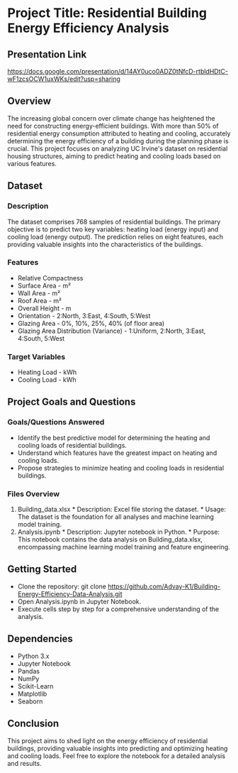 # Project Title: Residential Building Energy Efficiency Analysis

## Presentation Link
https://docs.google.com/presentation/d/14AY0uco0ADZ0tNfcD-rtbldHDtC-wF1zcsOCW1uxWKs/edit?usp=sharing

## Overview
The increasing global concern over climate change has heightened the need for constructing energy-efficient buildings. With more than 50% of residential energy consumption attributed to heating and cooling, accurately determining the energy efficiency of a building during the planning phase is crucial. This project focuses on analyzing UC Irvine's dataset on residential housing structures, aiming to predict heating and cooling loads based on various features.

## Dataset

### Description
The dataset comprises 768 samples of residential buildings. The primary objective is to predict two key variables: heating load (energy input) and cooling load (energy output). The prediction relies on eight features, each providing valuable insights into the characteristics of the buildings.

### Features
  * Relative Compactness
  * Surface Area - m²
  * Wall Area - m²
  * Roof Area - m²
  * Overall Height - m
  * Orientation - 2:North, 3:East, 4:South, 5:West
  * Glazing Area - 0%, 10%, 25%, 40% (of floor area)
  * Glazing Area Distribution (Variance) - 1:Uniform, 2:North, 3:East, 4:South, 5:West

### Target Variables
  * Heating Load - kWh
  * Cooling Load - kWh

## Project Goals and Questions

### Goals/Questions Answered
  * Identify the best predictive model for determining the heating and cooling loads of residential buildings.
  * Understand which features have the greatest impact on heating and cooling loads.
  * Propose strategies to minimize heating and cooling loads in residential buildings.

### Files Overview
  1. Building_data.xlsx
    * Description: Excel file storing the dataset.
    * Usage: The dataset is the foundation for all analyses and machine learning model training.
  2. Analysis.ipynb
    * Description: Jupyter notebook in Python.
    * Purpose: This notebook contains the data analysis on Building_data.xlsx, encompassing machine learning model training and feature engineering.

## Getting Started
  * Clone the repository: git clone https://github.com/Advay-K1/Building-Energy-Efficiency-Data-Analysis.git
  * Open Analysis.ipynb in Jupyter Notebook.
  * Execute cells step by step for a comprehensive understanding of the analysis.

## Dependencies
  * Python 3.x
  * Jupyter Notebook
  * Pandas
  * NumPy
  * Scikit-Learn
  * Matplotlib
  * Seaborn

## Conclusion
This project aims to shed light on the energy efficiency of residential buildings, providing valuable insights into predicting and optimizing heating and cooling loads. Feel free to explore the notebook for a detailed analysis and results.
